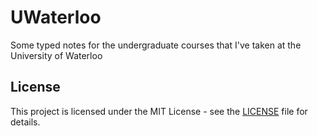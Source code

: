 # UWaterloo

Some typed notes for the undergraduate courses that I've taken at the University of Waterloo

## License

This project is licensed under the MIT License - see the [LICENSE](LICENSE) file for details.
